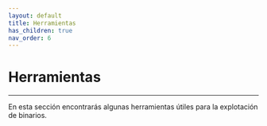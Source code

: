 ```yaml
---
layout: default
title: Herramientas
has_children: true
nav_order: 6
---
```


# Herramientas

---

En esta sección encontrarás algunas herramientas útiles para la
explotación de binarios.